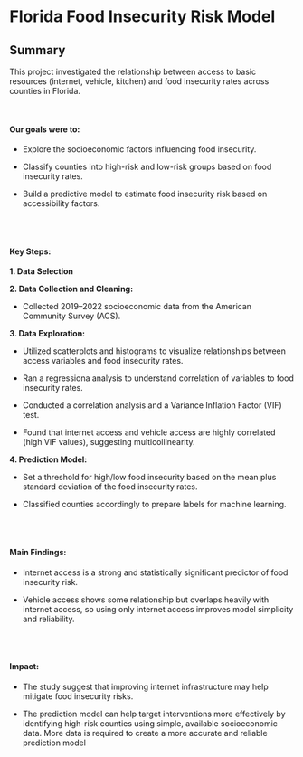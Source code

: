 # Florida Food Insecurity Risk Model


## Summary

This project investigated the relationship between access to basic resources (internet, vehicle, kitchen) and food insecurity rates across counties in Florida.
<br>

<br>

#### **Our goals were to:**

  * Explore the socioeconomic factors influencing food insecurity.

  * Classify counties into high-risk and low-risk groups based on food insecurity rates.

  * Build a predictive model to estimate food insecurity risk based on accessibility factors. 
<br>

<br>

#### **Key Steps:**

**1. Data Selection**

**2. Data Collection and Cleaning:**

  * Collected 2019–2022 socioeconomic data from the American Community Survey (ACS).

**3. Data Exploration:**

  * Utilized scatterplots and histograms to visualize relationships between access variables and food insecurity rates.

  * Ran a regressiona analysis to understand correlation of variables to food insecurity rates.

  * Conducted a correlation analysis and a Variance Inflation Factor (VIF) test.

  * Found that internet access and vehicle access are highly correlated (high VIF values), suggesting multicollinearity.

**4. Prediction Model:**

  * Set a threshold for high/low food insecurity based on the mean plus standard deviation of the food insecurity rates.

  * Classified counties accordingly to prepare labels for machine learning.
<br>

<br>

#### **Main Findings:**

  * Internet access is a strong and statistically significant predictor of food insecurity risk.

  * Vehicle access shows some relationship but overlaps heavily with internet access, so using only internet access improves model simplicity and reliability.
<br>

<br>

#### **Impact:**

  * The study suggest that improving internet infrastructure may help mitigate food insecurity risks.

  * The prediction model can help target interventions more effectively by identifying high-risk counties using simple, available socioeconomic data. More data is required to create a more accurate and reliable prediction model
